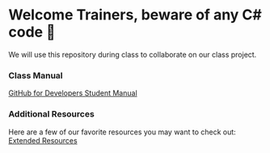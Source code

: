 # Welcome Trainers, beware of any C# code :angel:

We will use this repository during class to collaborate on our class project.

### Class Manual

[GitHub for Developers Student Manual](github-for-developers-student-manual.pdf)

### Additional Resources

Here are a few of our favorite resources you may want to check out: [Extended Resources](https://services.github.com/classnotes/)



